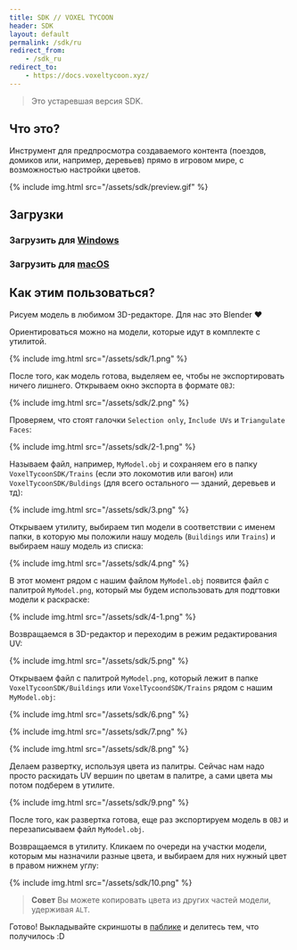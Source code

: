```yaml
---
title: SDK // VOXEL TYCOON
header: SDK
layout: default
permalink: /sdk/ru
redirect_from:
    - /sdk_ru
redirect_to:
    - https://docs.voxeltycoon.xyz/
---
```


> Это устаревшая версия SDK.

## Что это?

Инструмент для предпросмотра создаваемого контента (поездов, домиков или, например, деревьев) прямо в игровом мире, с возможностью настройки цветов.

{% include img.html src="/assets/sdk/preview.gif" %}

## Загрузки

### Загрузить для [Windows](https://github.com/andrewpey/vtland/releases/download/test/VoxelTycoonSDK.zip)
### Загрузить для [macOS](https://github.com/andrewpey/vtland/releases/download/test/VoxelTycoonSDK_Mac.zip)

## Как этим пользоваться?

Рисуем модель в любимом 3D-редакторе. Для нас это Blender ❤

Ориентироваться можно на модели, которые идут в комплекте с утилитой.

{% include img.html src="/assets/sdk/1.png" %}

 После того, как модель готова, выделяем ее, чтобы не экспортировать ничего лишнего. Открываем окно экспорта в формате `OBJ`:

{% include img.html src="/assets/sdk/2.png" %}

Проверяем, что стоят галочки `Selection only`, `Include UVs` и `Triangulate Faces`:

{% include img.html src="/assets/sdk/2-1.png" %}

Называем файл, например, `MyModel.obj` и сохраняем его в папку `VoxelTycoonSDK/Trains` (если это локомотив или вагон) или `VoxelTycoonSDK/Buldings` (для всего остального — зданий, деревьев и тд):

{% include img.html src="/assets/sdk/3.png" %}

Открываем утилиту, выбираем тип модели в соответствии с именем папки, в которую мы положили нашу модель (`Buildings` или `Trains`) и выбираем нашу модель из списка:

{% include img.html src="/assets/sdk/4.png" %}

В этот момент рядом с нашим файлом `MyModel.obj` появится файл с палитрой `MyModel.png`, который мы будем использовать для подгтовки модели к раскраске:

{% include img.html src="/assets/sdk/4-1.png" %}

Возвращаемся в 3D-редактор и переходим в режим редактирования UV:

{% include img.html src="/assets/sdk/5.png" %}

Открываем файл с палитрой `MyModel.png`, который лежит в папке `VoxelTycoonSDK/Buildings` или `VoxelTycoondSDK/Trains` рядом с нашим `MyModel.obj`:

{% include img.html src="/assets/sdk/6.png" %}


{% include img.html src="/assets/sdk/7.png" %}

{% include img.html src="/assets/sdk/8.png" %}

Делаем развертку, используя цвета из палитры. Сейчас нам надо просто раскидать UV вершин по цветам в палитре, а сами цвета мы потом подберем в утилите.

{% include img.html src="/assets/sdk/9.png" %}

После того, как развертка готова, еще раз экспортируем модель в `OBJ` и перезаписываем файл `MyModel.obj`.

Возвращаемся в утилиту. Кликаем по очереди на участки модели, которым мы назначили разные цвета, и выбираем для них нужный цвет в правом нижнем углу:

{% include img.html src="/assets/sdk/10.png" %}

> **Совет** Вы можете копировать цвета из других частей модели, удерживая `ALT`.

Готово! Выкладывайте скриншоты в [паблике](http://vk.com/voxeltycoon) и делитесь тем, что получилось :D